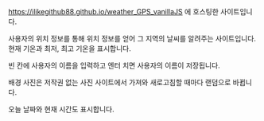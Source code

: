https://ilikegithub88.github.io/weather_GPS_vanillaJS 에 호스팅한 사이트입니다.


사용자의 위치 정보를 통해 위치 정보를 얻어 그 지역의 날씨를 알려주는 사이트입니다. 현재 기온과 최저, 최고 기온을 표시합니다.


빈 칸에 사용자의 이름을 입력하고 엔터 치면 사용자의 이름이 저장됩니다.


배경 사진은 저작권 없는 사진 사이트에서 가져와 새로고침할 때마다 랜덤으로 바뀝니다.


오늘 날짜와 현재 시간도 표시합니다.
